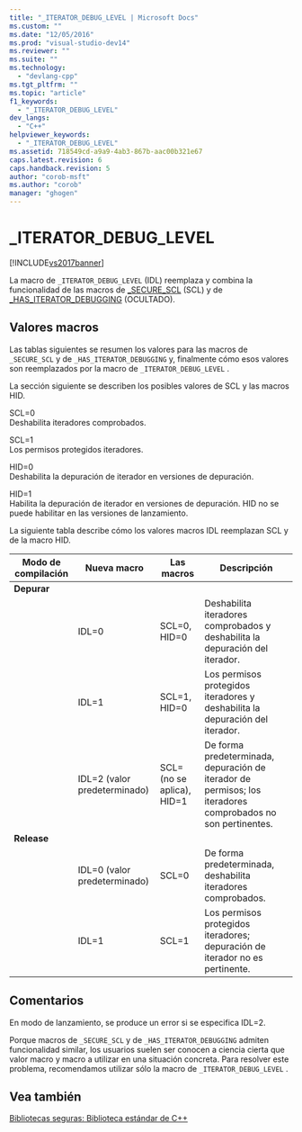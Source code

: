 ```yaml
---
title: "_ITERATOR_DEBUG_LEVEL | Microsoft Docs"
ms.custom: ""
ms.date: "12/05/2016"
ms.prod: "visual-studio-dev14"
ms.reviewer: ""
ms.suite: ""
ms.technology: 
  - "devlang-cpp"
ms.tgt_pltfrm: ""
ms.topic: "article"
f1_keywords: 
  - "_ITERATOR_DEBUG_LEVEL"
dev_langs: 
  - "C++"
helpviewer_keywords: 
  - "_ITERATOR_DEBUG_LEVEL"
ms.assetid: 718549cd-a9a9-4ab3-867b-aac00b321e67
caps.latest.revision: 6
caps.handback.revision: 5
author: "corob-msft"
ms.author: "corob"
manager: "ghogen"
---
```

# _ITERATOR_DEBUG_LEVEL
[!INCLUDE[vs2017banner](../assembler/inline/includes/vs2017banner.md)]

La macro de `_ITERATOR_DEBUG_LEVEL` \(IDL\) reemplaza y combina la funcionalidad de las macros de [\_SECURE\_SCL](../standard-library/secure-scl.md) \(SCL\) y de [\_HAS\_ITERATOR\_DEBUGGING](../standard-library/has-iterator-debugging.md) \(OCULTADO\).  
  
## Valores macros  
 Las tablas siguientes se resumen los valores para las macros de `_SECURE_SCL` y de `_HAS_ITERATOR_DEBUGGING` y, finalmente cómo esos valores son reemplazados por la macro de `_ITERATOR_DEBUG_LEVEL` .  
  
 La sección siguiente se describen los posibles valores de SCL y las macros HID.  
  
 SCL\=0  
 Deshabilita iteradores comprobados.  
  
 SCL\=1  
 Los permisos protegidos iteradores.  
  
 HID\=0  
 Deshabilita la depuración de iterador en versiones de depuración.  
  
 HID\=1  
 Habilita la depuración de iterador en versiones de depuración.  HID no se puede habilitar en las versiones de lanzamiento.  
  
 La siguiente tabla describe cómo los valores macros IDL reemplazan SCL y de la macro HID.  
  
|Modo de compilación|Nueva macro|Las macros|Descripción|  
|-------------------------|-----------------|----------------|-----------------|  
|**Depurar**||||  
||IDL\=0|SCL\=0, HID\=0|Deshabilita iteradores comprobados y deshabilita la depuración del iterador.|  
||IDL\=1|SCL\=1, HID\=0|Los permisos protegidos iteradores y deshabilita la depuración del iterador.|  
||IDL\=2 \(valor predeterminado\)|SCL\= \(no se aplica\), HID\=1|De forma predeterminada, depuración de iterador de permisos; los iteradores comprobados no son pertinentes.|  
|**Release**||||  
||IDL\=0 \(valor predeterminado\)|SCL\=0|De forma predeterminada, deshabilita iteradores comprobados.|  
||IDL\=1|SCL\=1|Los permisos protegidos iteradores; depuración de iterador no es pertinente.|  
  
## Comentarios  
 En modo de lanzamiento, se produce un error si se especifica IDL\=2.  
  
 Porque macros de `_SECURE_SCL` y de `_HAS_ITERATOR_DEBUGGING` admiten funcionalidad similar, los usuarios suelen ser conocen a ciencia cierta que valor macro y macro a utilizar en una situación concreta.  Para resolver este problema, recomendamos utilizar sólo la macro de `_ITERATOR_DEBUG_LEVEL` .  
  
## Vea también  
 [Bibliotecas seguras: Biblioteca estándar de C\+\+](../standard-library/safe-libraries-cpp-standard-library.md)